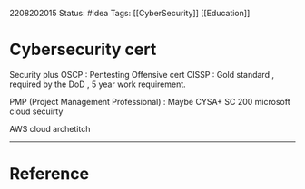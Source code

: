 2208202015
	Status: #idea 
		Tags: [[CyberSecurity]] [[Education]]

# Cybersecurity cert
Security plus
OSCP  : Pentesting Offensive cert 
CISSP : Gold standard , required by the DoD , 5 year work requirement.

PMP (Project Management Professional)  : Maybe
CYSA+
SC 200 microsoft cloud secuirty

AWS cloud archetitch



---
# Reference